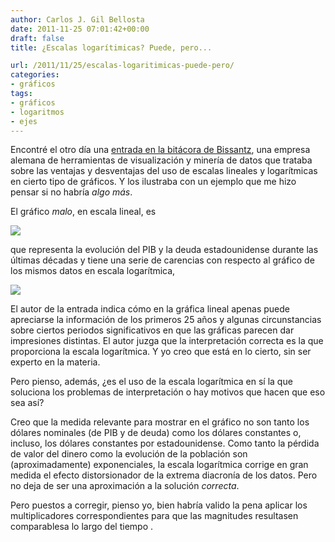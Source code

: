 ```yaml
---
author: Carlos J. Gil Bellosta
date: 2011-11-25 07:01:42+00:00
draft: false
title: ¿Escalas logarítimicas? Puede, pero...

url: /2011/11/25/escalas-logaritimicas-puede-pero/
categories:
- gráficos
tags:
- gráficos
- logaritmos
- ejes
---
```


Encontré el otro día una [entrada en la bitácora de Bissantz](http://blog.bissantz.com/linear-vs-logarithmic-scales), una empresa alemana de herramientas de visualización y minería de datos que trataba sobre las ventajas y desventajas del uso de escalas lineales y logarítmicas en cierto tipo de gráficos. Y los ilustraba con un ejemplo que me hizo pensar si no habría _algo más_.

El gráfico _malo_, en escala lineal, es

[![](/wp-uploads/2011/11/pib_deuda_linear1.png#center)
](/wp-uploads/2011/11/pib_deuda_linear1.png#center)

que representa la evolución del PIB y la deuda estadounidense durante las últimas décadas y tiene una serie de carencias con respecto al gráfico de los mismos datos en escala logarítmica,

[![](/wp-uploads/2011/11/pib_deuda_log.png#center)
](/wp-uploads/2011/11/pib_deuda_log.png#center)[](/wp-uploads/2011/11/pib_deuda_linear.png#center)

El autor de la entrada indica cómo en la gráfica lineal apenas puede apreciarse la información de los primeros 25 años y algunas circunstancias sobre ciertos periodos significativos en que las gráficas parecen dar impresiones distintas. El autor juzga que la interpretación correcta es la que proporciona la escala logarítmica. Y yo creo que está en lo cierto, sin ser experto en la materia.

Pero pienso, además, ¿es el uso de la escala logarítmica en sí la que soluciona los problemas de interpretación o hay motivos que hacen que eso sea así?

Creo que la medida relevante para mostrar en el gráfico no son tanto los dólares nominales (de PIB y de deuda) como los dólares constantes o, incluso, los dólares constantes por estadounidense. Como tanto la pérdida de valor del dinero como la evolución de la población son (aproximadamente) exponenciales, la escala logarítmica corrige en gran medida el efecto distorsionador de la extrema diacronía de los datos. Pero no deja de ser una aproximación a la solución _correcta_.

Pero puestos a corregir, pienso yo, bien habría valido la pena aplicar los multiplicadores correspondientes para que las magnitudes resultasen comparablesa lo largo del tiempo .


